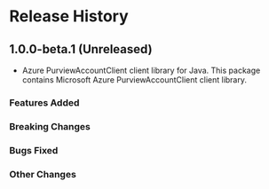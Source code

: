 # Release History

## 1.0.0-beta.1 (Unreleased)

- Azure PurviewAccountClient client library for Java. This package contains Microsoft Azure PurviewAccountClient client library.

### Features Added

### Breaking Changes

### Bugs Fixed

### Other Changes
